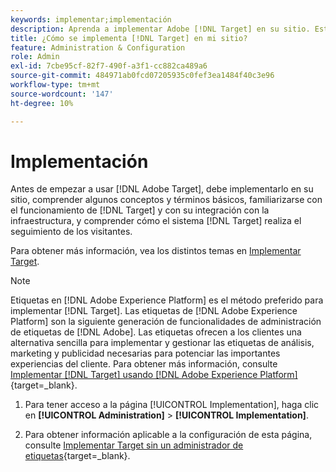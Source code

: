 ```yaml
---
keywords: implementar;implementación
description: Aprenda a implementar Adobe [!DNL Target] en su sitio. Establezca la configuración global, el método de implementación (AEP Web SDK o at.js) y mucho más.
title: ¿Cómo se implementa [!DNL Target] en mi sitio?
feature: Administration & Configuration
role: Admin
exl-id: 7cbe95cf-82f7-490f-a3f1-cc882ca489a6
source-git-commit: 484971ab0fcd07205935c0fef3ea1484f40c3e96
workflow-type: tm+mt
source-wordcount: '147'
ht-degree: 10%

---
```


# Implementación

Antes de empezar a usar [!DNL Adobe Target], debe implementarlo en su sitio, comprender algunos conceptos y términos básicos, familiarizarse con el funcionamiento de [!DNL Target] y con su integración con la infraestructura, y comprender cómo el sistema [!DNL Target] realiza el seguimiento de los visitantes.

Para obtener más información, vea los distintos temas en [Implementar Target](/help/main/c-implementing-target/implementing-target.md).

>[!NOTE]
>
>Etiquetas en [!DNL Adobe Experience Platform] es el método preferido para implementar [!DNL Target]. Las etiquetas de [!DNL Adobe Experience Platform] son la siguiente generación de funcionalidades de administración de etiquetas de [!DNL Adobe]. Las etiquetas ofrecen a los clientes una alternativa sencilla para implementar y gestionar las etiquetas de análisis, marketing y publicidad necesarias para potenciar las importantes experiencias del cliente. Para obtener más información, consulte [Implementar [!DNL Target] usando [!DNL Adobe Experience Platform]](https://experienceleague.adobe.com/docs/target-dev/developer/client-side/at-js-implementation/deploy-at-js/implement-target-using-adobe-launch.html?lang=es){target=_blank}.

1. Para tener acceso a la página [!UICONTROL Implementation], haga clic en **[!UICONTROL Administration]** > **[!UICONTROL Implementation]**.

1. Para obtener información aplicable a la configuración de esta página, consulte [Implementar Target sin un administrador de etiquetas](https://experienceleague.adobe.com/docs/target-dev/developer/client-side/at-js-implementation/deploy-at-js/implement-target-without-a-tag-manager.html){target=_blank}.
